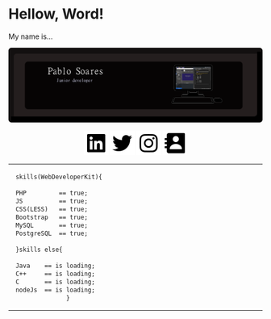 # Hellow, Word!
 
 <p h1>
    My name is...
 </p>

 ![alt text](https://github.com/idpablo/idpablo/blob/main/img/banner.png)

 <p align="center">
        <a href="https://www.linkedin.com/in/idpablo/" target="_blank"><img src="https://github.com/idpablo/idpablo/blob/main/icon/bxl-linkedin-square.svg"></a>
        <a href="https://twitter.com/idpablo" target="_blank"><img src="https://github.com/idpablo/idpablo/blob/main/icon/bxl-twitter.svg"></a>
        <a href="https://www.instagram.com/idpabl/" target="_blank"><img src="https://github.com/idpablo/idpablo/blob/main/icon/bxl-instagram.svg"></a>
        <a mailto:pablo.soares.dev@gmail.com" target="_blank"><img src="https://github.com/idpablo/idpablo/blob/main/icon/bxs-contact.svg"></a>
</p>

<table>
  <tbody>
   <tr align="left" margin-top="10px">
  <td width="1700px" >

     skills(WebDeveloperKit){ 

     PHP         == true;
     JS          == true;
     CSS(LESS)   == true;
     Bootstrap   == true;
     MySQL       == true;
     PostgreSQL  == true;

     }skills else{

     Java    == is loading;
     C++     == is loading;
     C       == is loading;
     nodeJs  == is loading;
                   }
                    
 </td>
  </tr>
  </tbod>
</table>



